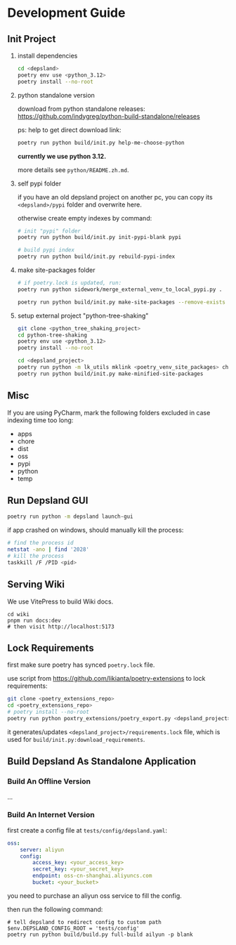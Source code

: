 # Development Guide

## Init Project

1.  install dependencies

    ```sh
    cd <depsland>
    poetry env use <python_3.12>
    poetry install --no-root
    ```

2.  python standalone version

    download from python standalone releases: 
    https://github.com/indygreg/python-build-standalone/releases
    
    ps: help to get direct download link:

    ```sh
    poetry run python build/init.py help-me-choose-python
    ```

    **currently we use python 3.12.**

    more details see `python/README.zh.md`.

3.  self pypi folder

    if you have an old depsland project on another pc, you can copy its 
    `<depsland>/pypi` folder and overwrite here.

    otherwise create empty indexes by command:

    ```sh
    # init "pypi" folder
    poetry run python build/init.py init-pypi-blank pypi
    
    # build pypi index
    poetry run python build/init.py rebuild-pypi-index
    ```

3.  make site-packages folder

    ```sh
    # if poetry.lock is updated, run:
    poetry run python sidework/merge_external_venv_to_local_pypi.py .
    
    poetry run python build/init.py make-site-packages --remove-exists
    ```

5.  setup external project "python-tree-shaking"

    ```sh
    git clone <python_tree_shaking_project>
    cd python-tree-shaking
    poetry env use <python_3.12>
    poetry install --no-root
    
    cd <depsland_project>
    poetry run python -m lk_utils mklink <poetry_venv_site_packages> chore/venv
    poetry run python build/init.py make-minified-site-packages
    ```

## Misc

If you are using PyCharm, mark the following folders excluded in case indexing 
time too long:

- apps
- chore
- dist
- oss
- pypi
- python
- temp

## Run Depsland GUI

```sh
poetry run python -m depsland launch-gui
```

if app crashed on windows, should manually kill the process:

```sh
# find the process id
netstat -ano | find '2028'
# kill the process
taskkill /F /PID <pid>
```

## Serving Wiki

We use VitePress to build Wiki docs.

```shell
cd wiki
pnpm run docs:dev
# then visit http://localhost:5173
```

## Lock Requirements

first make sure poetry has synced `poetry.lock` file.

use script from https://github.com/likianta/poetry-extensions to lock 
requirements:

```sh
git clone <poetry_extensions_repo>
cd <poetry_extensions_repo>
# poetry install --no-root
poetry run python poxtry_extensions/poetry_export.py <depsland_project>
```

it generates/updates `<depsland_project>/requirements.lock` file, which is used 
for `build/init.py:download_requirements`.

## Build Depsland As Standalone Application

### Build An Offline Version

...

### Build An Internet Version

first create a config file at `tests/config/depsland.yaml`:

```yaml
oss:
    server: aliyun
    config:
        access_key: <your_access_key>
        secret_key: <your_secret_key>
        endpoint: oss-cn-shanghai.aliyuncs.com
        bucket: <your_bucket>
```

you need to purchase an aliyun oss service to fill the config.

then run the following command:

```nushell
# tell depsland to redirect config to custom path
$env.DEPSLAND_CONFIG_ROOT = 'tests/config'
poetry run python build/build.py full-build ailyun -p blank
```
